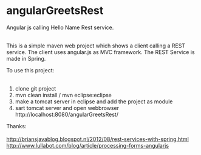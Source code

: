 angularGreetsRest
=================

Angular js calling Hello Name Rest service.<br/><br/>

This is a simple maven web project which shows a client calling a REST service. The client uses angular.js as 
MVC framework. The REST Service is made in Spring.

To use this project:<br/><br/>
1. clone git project <br/>
2. mvn clean install / mvn eclipse:eclipse<br/>
2. make a tomcat server in eclipse and add the project as module<br/>
3. sart tomcat server and open webbrowser http://localhost:8080/angularGreetsRest/ <br/>

Thanks:<br/><br/>
http://briansjavablog.blogspot.nl/2012/08/rest-services-with-spring.html<br/>
http://www.lullabot.com/blog/article/processing-forms-angularjs
